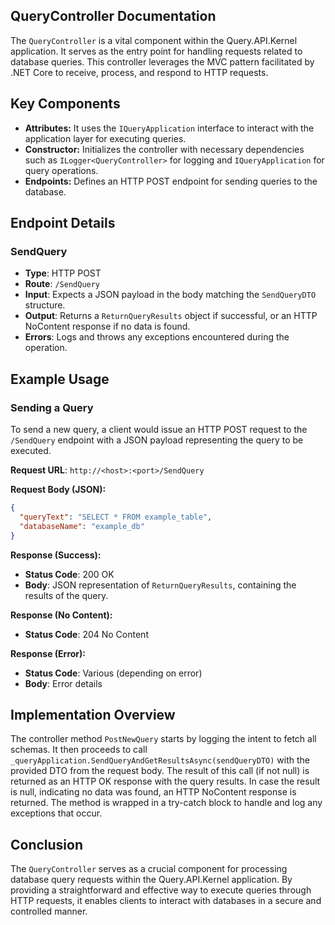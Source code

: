 ## QueryController Documentation

The `QueryController` is a vital component within the Query.API.Kernel application. It serves as the entry point for handling requests related to database queries. This controller leverages the MVC pattern facilitated by .NET Core to receive, process, and respond to HTTP requests.

## Key Components

- **Attributes:** It uses the `IQueryApplication` interface to interact with the application layer for executing queries.
- **Constructor:** Initializes the controller with necessary dependencies such as `ILogger<QueryController>` for logging and `IQueryApplication` for query operations.
- **Endpoints:** Defines an HTTP POST endpoint for sending queries to the database.

## Endpoint Details

### SendQuery

- **Type**: HTTP POST
- **Route**: `/SendQuery`
- **Input**: Expects a JSON payload in the body matching the `SendQueryDTO` structure.
- **Output**: Returns a `ReturnQueryResults` object if successful, or an HTTP NoContent response if no data is found.
- **Errors**: Logs and throws any exceptions encountered during the operation.

## Example Usage

### Sending a Query

To send a new query, a client would issue an HTTP POST request to the `/SendQuery` endpoint with a JSON payload representing the query to be executed.

**Request URL**: `http://<host>:<port>/SendQuery`

**Request Body (JSON):**

```json
{
  "queryText": "SELECT * FROM example_table",
  "databaseName": "example_db"
}
```

**Response (Success):**

- **Status Code**: 200 OK
- **Body**: JSON representation of `ReturnQueryResults`, containing the results of the query.

**Response (No Content):**

- **Status Code**: 204 No Content

**Response (Error):**

- **Status Code**: Various (depending on error)
- **Body**: Error details

## Implementation Overview

The controller method `PostNewQuery` starts by logging the intent to fetch all schemas. It then proceeds to call `_queryApplication.SendQueryAndGetResultsAsync(sendQueryDTO)` with the provided DTO from the request body. The result of this call (if not null) is returned as an HTTP OK response with the query results. In case the result is null, indicating no data was found, an HTTP NoContent response is returned. The method is wrapped in a try-catch block to handle and log any exceptions that occur.

## Conclusion

The `QueryController` serves as a crucial component for processing database query requests within the Query.API.Kernel application. By providing a straightforward and effective way to execute queries through HTTP requests, it enables clients to interact with databases in a secure and controlled manner.
